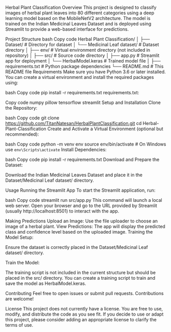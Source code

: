 Herbal Plant Classification
Overview
This project is designed to classify images of herbal plant leaves into 80 different categories using a deep learning model based on the MobileNetV2 architecture. The model is trained on the Indian Medicinal Leaves Dataset and is deployed using Streamlit to provide a web-based interface for predictions.

Project Structure
bash
Copy code
Herbal Plant Classification/
│
├── Dataset/                           # Directory for dataset
│   └── Medicinal Leaf dataset/        # Dataset directory
│
├── env/                               # Virtual environment directory (not included in repository)
│
├── src/                               # Source code directory
│   ├── app.py                         # Streamlit app for deployment
│   └── HerbalModel.keras              # Trained model file
│
├── requirements.txt                   # Python package dependencies
└── README.md                          # This README file
Requirements
Make sure you have Python 3.6 or later installed. You can create a virtual environment and install the required packages using:

bash
Copy code
pip install -r requirements.txt
requirements.txt:

Copy code
numpy
pillow
tensorflow
streamlit
Setup and Installation
Clone the Repository:

bash
Copy code
git clone https://github.com/TitanNatesan/HerbalPlantClassification.git
cd Herbal-Plant-Classification
Create and Activate a Virtual Environment (optional but recommended):

bash
Copy code
python -m venv env
source env/bin/activate  # On Windows use `env\Scripts\activate`
Install Dependencies:

bash
Copy code
pip install -r requirements.txt
Download and Prepare the Dataset:

Download the Indian Medicinal Leaves Dataset and place it in the Dataset/Medicinal Leaf dataset/ directory.

Usage
Running the Streamlit App
To start the Streamlit application, run:

bash
Copy code
streamlit run src/app.py
This command will launch a local web server. Open your browser and go to the URL provided by Streamlit (usually http://localhost:8501) to interact with the app.

Making Predictions
Upload an Image: Use the file uploader to choose an image of a herbal plant.
View Predictions: The app will display the predicted class and confidence level based on the uploaded image.
Training the Model
Setup:

Ensure the dataset is correctly placed in the Dataset/Medicinal Leaf dataset/ directory.

Train the Model:

The training script is not included in the current structure but should be placed in the src/ directory. You can create a training script to train and save the model as HerbalModel.keras.

Contributing
Feel free to open issues or submit pull requests. Contributions are welcome!

License
This project does not currently have a license. You are free to use, modify, and distribute the code as you see fit. If you decide to use or adapt this project, please consider adding an appropriate license to clarify the terms of use.
